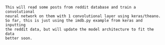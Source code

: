     This will read some posts from reddit database and train a convolutional
    neural network on them with 1 convolutional layer using keras/theano.
    So far, this is just using the imdb.py example from keras and inputting
    the reddit data, but will update the model architecture to fit the data
    better soon.
